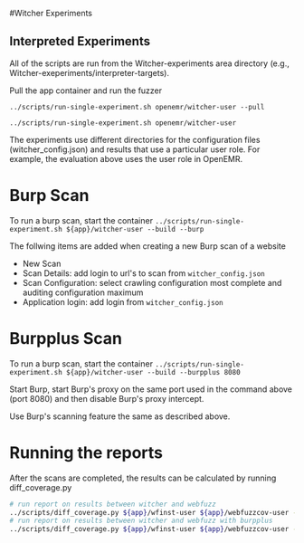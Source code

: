 
#Witcher Experiments

## Interpreted Experiments

All of the scripts are run from the Witcher-experiments area directory (e.g., Witcher-exeperiments/interpreter-targets).

Pull the app container and run the fuzzer

`../scripts/run-single-experiment.sh openemr/witcher-user --pull`

`../scripts/run-single-experiment.sh openemr/witcher-user `

The experiments use different directories for the configuration files (witcher_config.json) and results that use a particular user role.
For example, the evaluation above uses the user role in OpenEMR.


# Burp Scan
To run a burp scan, start the container
`../scripts/run-single-experiment.sh ${app}/witcher-user --build --burp`

The follwing items are added when creating a new Burp scan of a website
- New Scan
- Scan Details: add login to url's to scan from `witcher_config.json`
- Scan Configuration: select crawling configuration most complete and auditing configuration maximum
- Application login: add login from `witcher_config.json`

# Burpplus Scan
To run a burp scan, start the container
`../scripts/run-single-experiment.sh ${app}/witcher-user --build --burpplus 8080`

Start Burp, start Burp's proxy on the same port used in the command above (port 8080) and then disable Burp's proxy intercept.

Use Burp's scanning feature the same as described above.

# Running the reports
After the scans are completed, the results can be calculated by running diff_coverage.py
```bash
# run report on results between witcher and webfuzz
../scripts/diff_coverage.py ${app}/wfinst-user ${app}/webfuzzcov-user --force_match
# run report on results between witcher and webfuzz with burpplus
../scripts/diff_coverage.py ${app}/wfinst-user ${app}/webfuzzcov-user --witcher ${app}/wfinst-burpplus --force_match
```









